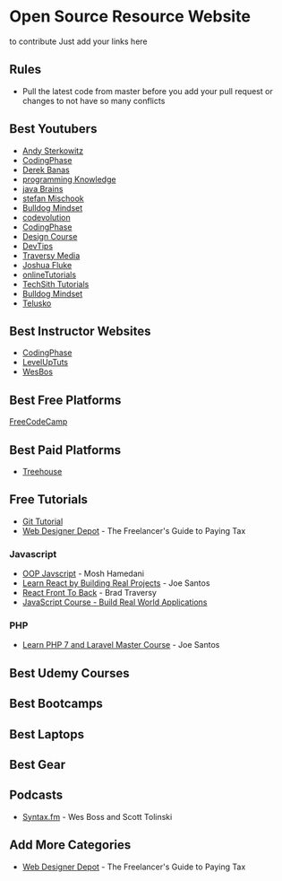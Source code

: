 # Open Source Resource Website
to contribute Just add your links here

## Rules
- Pull the latest code from master before you add your pull request or changes to not have so many conflicts

## Best Youtubers
- [Andy Sterkowitz](https://www.youtube.com/channel/UCZ9qFEC82qM6Pk-54Q4TVWA)
- [CodingPhase](https://www.youtube.com/channel/UC46wWUso9H5KPQcoL9iE3Ug)
- [Derek Banas](https://www.youtube.com/user/derekbanas)
- [programming Knowledge](https://www.youtube.com/user/ProgrammingKnowledge)
- [java Brains](https://www.youtube.com/user/koushks)
- [stefan Mischook](https://www.youtube.com/user/killerphp)
- [Bulldog Mindset](https://www.youtube.com/channel/UCFxdcuY-S6yjZGq_2cjilHg)
- [codevolution](https://www.youtube.com/channel/UC80PWRj_ZU8Zu0HSMNVwKWw) <br>
- [CodingPhase](https://www.youtube.com/channel/UC46wWUso9H5KPQcoL9iE3Ug)
- [Design Course](https://www.youtube.com/channel/UCVyRiMvfUNMA1UPlDPzG5Ow) <br>
- [DevTips](https://www.youtube.com/channel/UCyIe-61Y8C4_o-zZCtO4ETQ)
- [Traversy Media](https://www.youtube.com/user/TechGuyWeb)
- [Joshua Fluke](https://www.youtube.com/channel/UC-91UA-Xy2Cvb98deRXuggA)
- [onlineTutorials](https://www.youtube.com/channel/UCbwXnUipZsLfUckBPsC7Jog)
- [TechSith Tutorials](https://www.youtube.com/channel/UCbGZKLIHpox2l0whz6_RYyg "TechSith Tutorials")
- [Bulldog Mindset](https://www.youtube.com/channel/UCFxdcuY-S6yjZGq_2cjilHg)
- [Telusko](https://www.youtube.com/channel/UC59K-uG2A5ogwIrHw4bmlEg) <br>

## Best Instructor Websites
- [CodingPhase](http://codingphase.com/)
- [LevelUpTuts](https://www.leveluptutorials.com/)
- [WesBos](https://wesbos.com/)

## Best Free Platforms
[FreeCodeCamp](https://freecodecamp.org)

## Best Paid Platforms
- [Treehouse](https://teamtreehouse.com/home)

## Free Tutorials
- [Git Tutorial](https://codeburst.io/a-step-by-step-guide-to-making-your-first-github-contribution-5302260a2940)
- [Web Designer Depot](https://www.webdesignerdepot.com/2018/09/the-freelancers-guide-to-paying-tax/) - The Freelancer's Guide to Paying Tax

### Javascript
 - [OOP Javscript](https://www.udemy.com/javascript-object-oriented-programming/) - Mosh Hamedani
 - [Learn React by Building Real Projects](https://www.udemy.com/learn-react-by-building-a-real-projects/) - Joe Santos
 - [React Front To Back](https://www.udemy.com/react-front-to-back/) - Brad Traversy
 - [JavaScript Course - Build Real World Applications](https://www.udemy.com/the-ultimate-javascript-course-build-real-world-apps2018/)
 
 ### PHP
 - [Learn PHP 7 and Laravel Master Course](https://www.udemy.com/learn-php-7-and-laravel-master-course/) - Joe Santos

## Best Udemy Courses

## Best Bootcamps

## Best Laptops

## Best Gear

## Podcasts 
 - [Syntax.fm](https://syntax.fm/) - Wes Boss and Scott Tolinski

## Add More Categories
 - [Web Designer Depot](https://www.webdesignerdepot.com/2018/09/the-freelancers-guide-to-paying-tax/) - The Freelancer's Guide to Paying Tax
